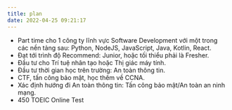 ```yaml
---
title: plan
date: 2022-04-25 09:21:17
---
```

- Part time cho 1 công ty lĩnh vực Software Development với một trong các nền tảng sau: Python, NodeJS, JavaScript, Java, Kotlin, React.
- Đạt tới trình độ Recommend: Junior, hoặc tối thiểu phải là Fresher.
- Đầu tư cho Trí tuệ nhân tạo hoặc Thị giác máy tính.
- Đầu tư thời gian học trên trường: An toàn thông tin.
- CTF, tấn công bảo mật, học thêm về CCNA.
- Xác định hướng đi An toàn thông tin: Tấn công bảo mật/An toàn an ninh mạng.
- 450 TOEIC Online Test
